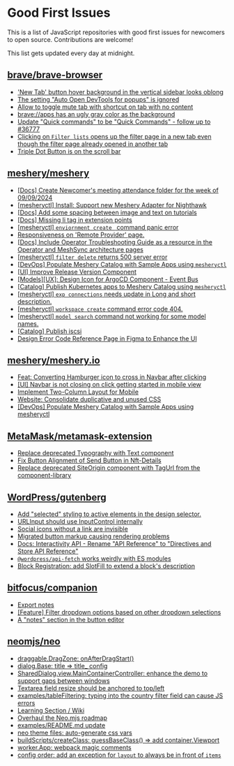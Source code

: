 # Good First Issues

This is a list of JavaScript repositories with good first issues for newcomers to open source. Contributions are welcome!

This list gets updated every day at midnight.

## [brave/brave-browser](https://github.com/brave/brave-browser)

- ['New Tab' button hover background in the vertical sidebar looks oblong](https://github.com/brave/brave-browser/issues/40323)
- [The setting "Auto Open DevTools for popups" is ignored](https://github.com/brave/brave-browser/issues/39597)
- [Allow to toggle mute tab with shortcut on tab with no content](https://github.com/brave/brave-browser/issues/40016)
- [brave://apps has an ugly gray color as the background](https://github.com/brave/brave-browser/issues/25736)
- [Update "Quick commands" to be "Quick Commands" - follow up to #36777](https://github.com/brave/brave-browser/issues/36845)
- [Clicking on `Filter lists` opens up the filter page in a new tab even though the filter page already opened in another tab](https://github.com/brave/brave-browser/issues/24120)
- [Triple Dot Button is on the  scroll bar ](https://github.com/brave/brave-browser/issues/36298)

## [meshery/meshery](https://github.com/meshery/meshery)

- [[Docs] Create Newcomer's meeting attendance folder for the week of 09/09/2024](https://github.com/meshery/meshery/issues/11929)
- [[mesheryctl] Install: Support new Meshery Adapter for Nighthawk](https://github.com/meshery/meshery/issues/10371)
- [[Docs] Add some spacing between image and text on tutorials](https://github.com/meshery/meshery/issues/11783)
- [[Docs] Missing li tag in extension points](https://github.com/meshery/meshery/issues/11782)
- [[mesheryctl] `enviornment create ` command panic error](https://github.com/meshery/meshery/issues/11314)
- [Responsiveness on 'Remote Provider' page.](https://github.com/meshery/meshery/issues/10743)
- [[Docs] Include Operator Troubleshooting Guide as a resource in the Operator and MeshSync architecture pages](https://github.com/meshery/meshery/issues/11430)
- [[mesheryctl] `filter delete` returns 500 server error](https://github.com/meshery/meshery/issues/11318)
- [[DevOps] Populate Meshery Catalog with Sample Apps using `mesheryctl`](https://github.com/meshery/meshery/issues/10458)
- [[UI] Improve Release Version Component](https://github.com/meshery/meshery/issues/9569)
- [[Models][UX]: Design Icon for ArgoCD Component - Event Bus](https://github.com/meshery/meshery/issues/10297)
- [[Catalog] Publish Kubernetes apps to Meshery Catalog using `mesheryctl`](https://github.com/meshery/meshery/issues/10444)
- [[mesheryctl] `exp connections` needs update in Long and short description.](https://github.com/meshery/meshery/issues/11311)
- [[mesheryctl] `workspace create` command error code 404.](https://github.com/meshery/meshery/issues/11312)
- [[mesheryctl] `model search` command not working for some model names.](https://github.com/meshery/meshery/issues/11319)
- [[Catalog] Publish iscsi](https://github.com/meshery/meshery/issues/9287)
- [Design Error Code Reference Page in Figma to Enhance the UI ](https://github.com/meshery/meshery/issues/8995)

## [meshery/meshery.io](https://github.com/meshery/meshery.io)

- [Feat: Converting Hamburger icon to cross in Navbar after clicking](https://github.com/meshery/meshery.io/issues/1894)
- [[UI] Navbar is not closing on click getting started in mobile view](https://github.com/meshery/meshery.io/issues/1888)
- [Implement Two-Column Layout for Mobile](https://github.com/meshery/meshery.io/issues/1827)
- [Website: Consolidate duplicative and unused CSS](https://github.com/meshery/meshery.io/issues/896)
- [[DevOps] Populate Meshery Catalog with Sample Apps using mesheryctl](https://github.com/meshery/meshery.io/issues/1650)

## [MetaMask/metamask-extension](https://github.com/MetaMask/metamask-extension)

- [Replace deprecated Typography with Text component](https://github.com/MetaMask/metamask-extension/issues/17670)
- [Fix Button Alignment of Send Button in Nft-Details](https://github.com/MetaMask/metamask-extension/issues/20050)
- [Replace deprecated SiteOrigin component with TagUrl from the component-library](https://github.com/MetaMask/metamask-extension/issues/20489)

## [WordPress/gutenberg](https://github.com/WordPress/gutenberg)

- [Add "selected" styling to active elements in the design selector.](https://github.com/WordPress/gutenberg/issues/65127)
- [URLInput should use InputControl internally](https://github.com/WordPress/gutenberg/issues/64709)
- [Social icons without a link are invisible](https://github.com/WordPress/gutenberg/issues/55543)
- [Migrated button markup causing rendering problems](https://github.com/WordPress/gutenberg/issues/28957)
- [Docs: Interactivity API - Rename "API Reference" to "Directives and Store API Reference"](https://github.com/WordPress/gutenberg/issues/61207)
- [`@wordpress/api-fetch` works weirdly with ES modules](https://github.com/WordPress/gutenberg/issues/59087)
- [Block Registration: add SlotFill to extend a block's description](https://github.com/WordPress/gutenberg/issues/49887)

## [bitfocus/companion](https://github.com/bitfocus/companion)

- [Export notes](https://github.com/bitfocus/companion/issues/1711)
- [[Feature] Filter dropdown options based on other dropdown selections](https://github.com/bitfocus/companion/issues/1635)
- [A "notes" section in the button editor](https://github.com/bitfocus/companion/issues/760)

## [neomjs/neo](https://github.com/neomjs/neo)

- [draggable.DragZone: onAfterDragStart()](https://github.com/neomjs/neo/issues/1504)
- [dialog.Base: title => title_ config](https://github.com/neomjs/neo/issues/1542)
- [SharedDialog.view.MainContainerController: enhance the demo to support gaps between windows](https://github.com/neomjs/neo/issues/1735)
- [Textarea field resize should be anchored to top/left](https://github.com/neomjs/neo/issues/2117)
- [examples/tableFiltering: typing into the country filter field can cause JS errors](https://github.com/neomjs/neo/issues/2146)
- [Learning Section / Wiki](https://github.com/neomjs/neo/issues/2776)
- [Overhaul the Neo.mjs roadmap](https://github.com/neomjs/neo/issues/3145)
- [examples/README.md update](https://github.com/neomjs/neo/issues/3540)
- [neo theme files: auto-generate css vars](https://github.com/neomjs/neo/issues/3604)
- [buildScripts/createClass: guessBaseClass() => add container.Viewport](https://github.com/neomjs/neo/issues/3623)
- [worker.App: webpack magic comments](https://github.com/neomjs/neo/issues/4969)
- [config order: add an exception for `layout` to always be in front of `items`](https://github.com/neomjs/neo/issues/5007)

